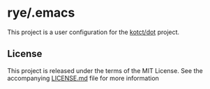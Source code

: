 # rye/.emacs

This project is a user configuration for the [kotct/dot][dot] project.

## License

This project is released under the terms of the MIT License.
See the accompanying [LICENSE.md](LICENSE.md) file for more information

[dot]: https://github.com/kotct/dot

